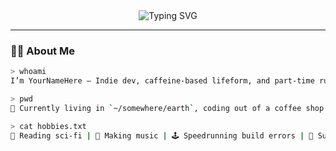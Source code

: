 <!-- README.md -->

<div align="center">
  <img src="https://readme-typing-svg.herokuapp.com?font=Fira+Code&duration=3000&pause=1000&color=F76E11&center=true&vCenter=true&width=435&lines=Hi+there!+I'm+%F0%9F%91%BD+YourNameHere;Builder+of+strange+things;Chaotic+neutral+in+code+and+life" alt="Typing SVG" />
</div>

---

### 👨‍💻 About Me

```bash
> whoami
I’m YourNameHere — Indie dev, caffeine-based lifeform, and part-time rubber duck therapist.

> pwd
📍 Currently living in `~/somewhere/earth`, coding out of a coffee shop.

> cat hobbies.txt
🧠 Reading sci-fi | 🎸 Making music | 🕹️ Speedrunning build errors | 🧙 Summoning obscure APIs
